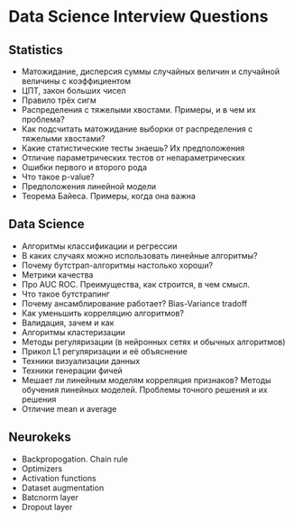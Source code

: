 # Data Science Interview Questions

## Statistics

- Матожидание, дисперсия суммы случайных величин и случайной величины с коэффициентом
- ЦПТ, закон больших чисел
- Правило трёх сигм
- Распределения с тяжелыми хвостами. Примеры, и в чем их проблема?
- Как подсчитать матожидание выборки от распределения с тяжелыми хвостами?
- Какие статистические тесты знаешь? Их предположения
- Отличие параметрических тестов от непараметрических
- Ошибки первого и второго рода
- Что такое p-value?
- Предположения линейной модели
- Теорема Байеса. Примеры, когда она важна

## Data Science

- Алгоритмы классификации и регрессии
- В каких случаях можно использовать линейные алгоритмы?
- Почему бутстрап-алгоритмы настолько хороши?
- Метрики качества
- Про AUC ROC. Преимущества, как строится, в чем смысл.
- Что такое бутстрапинг
- Почему ансамблирование работает? Bias-Variance tradoff
- Как уменьшить корреляцию алгоритмов?
- Валидация, зачем и как
- Алгоритмы кластеризации
- Методы регуляризации (в нейронных сетях и обычных алгоритмов)
- Прикол L1 регуляризации и её объяснение
- Техники визуализации данных
- Техники генерации фичей
- Мешает ли линейным моделям корреляция признаков? Методы обучения линейных моделей. Проблемы точного решения и их решения
- Отличие mean и average

## Neurokeks

- Backpropogation. Chain rule
- Optimizers
- Activation functions
- Dataset augmentation
- Batcnorm layer
- Dropout layer
